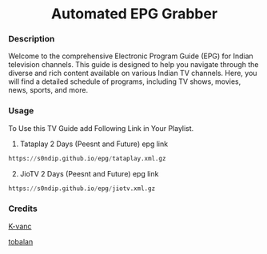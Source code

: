 
<h1 align="center"> Automated EPG Grabber </h1>

### Description
Welcome to the comprehensive Electronic Program Guide (EPG) for Indian television channels. This guide is designed to help you navigate through the diverse and rich content available on various Indian TV channels. Here, you will find a detailed schedule of programs, including TV shows, movies, news, sports, and more.

### Usage
To Use this TV Guide add Following Link in Your Playlist.

1. Tataplay 2 Days (Peesnt and Future) epg link
```py
https://s0ndip.github.io/epg/tataplay.xml.gz
```
2. JioTV 2 Days (Peesnt and Future) epg link
```py
https://s0ndip.github.io/epg/jiotv.xml.gz
```
### Credits 
<a href="https://github.com/K-vanc/Tempest-EPG-Generator.git">K-vanc</a>

<a href="https://github.com/tobalan/tobalan.github.io.git">tobalan</a>
